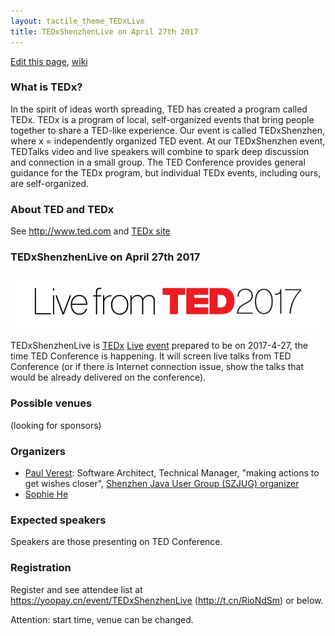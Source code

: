 ```yaml
---
layout: tactile_theme_TEDxLive
title: TEDxShenzhenLive on April 27th 2017
---
```


[Edit this page](https://github.com/TEDxShenzhen/TEDxShenzhen.github.io/edit/master/Live.md),
[wiki](https://github.com/TEDxShenzhen/TEDxShenzhen.github.io/wiki)

### What is TEDx?

In the spirit of ideas worth spreading, TED has created a program called TEDx. 
TEDx is a program of local, self-organized events that bring people together to share a TED-like experience. 
Our event is called TEDxShenzhen, where x = independently organized TED event. At our TEDxShenzhen event, 
TEDTalks video and live speakers will combine to spark deep discussion and connection in a small group. 
The TED Conference provides general guidance for the TEDx program, but individual TEDx events, including ours, are self-organized.

### About TED and TEDx

See <http://www.ted.com> and [TEDx site](http://www.ted.com/about/programs-initiatives/tedx-program)

### TEDxShenzhenLive on April 27th 2017

![](images/Live_from_T17_Banner_horizontal.png)

TEDxShenzhenLive is
[TEDx](http://www.ted.com/about/programs-initiatives/tedx-program)
[Live](https://www.ted.com/participate/organize-a-local-tedx-event/before-you-start/event-types/tedxlive)
[event](http://www.ted.com/participate/organize-a-local-tedx-event/before-you-start/what-is-a-tedx-event)
prepared to be on 2017-4-27, the time TED Conference is happening.
It will screen live talks from TED Conference (or if there is Internet connection issue, show the talks that would be already delivered on the conference).

### Possible venues

(looking for sponsors)


### Organizers

- [Paul Verest](http://www.ted.com/profiles/7006699): Software Architect, Technical Manager, "making actions to get wishes closer", [Shenzhen Java User Group (SZJUG) organizer](http://szjug.github.io)
- [Sophie He](https://www.ted.com/profiles/4516086)

### Expected speakers

Speakers are those presenting on TED Conference.

### Registration

Register and see attendee list at <https://yoopay.cn/event/TEDxShenzhenLive> (<http://t.cn/RioNdSm>) or below.

Attention: start time, venue can be changed.
